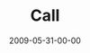 ---
layout: message
category: message
series: "Roadmap For A Revolution"
title: "Call"
date: 2009-05-31-00-00
message_id: 565
audio: "http://s3.amazonaws.com/crossroads-media/messages/audio/Roadmap3.mp3"
audio-duration: "38:11"
description: "Brian Tome, Jason Singh and Will and Beth Skillman discuss what a \"call\" is and how we obey it."
video: "http://s3.amazonaws.com/crossroads-media/messages/video/Roadmap3.mp4"
video-duration: "38:11"
yt-embed-url: "//www.youtube.com/embed/js_MeeRv7v4"
video-image: "http://s3.amazonaws.com/crossroads-media/images/Roadmap3-still.jpg"
program: "http://s3.amazonaws.com/crossroads-media/documents/0530_31Program.pdf"
notes-description: ""
notes: "http://s3.amazonaws.com/crossroads-media/documents/SN_05_30-31_09.pdf"
notes-title: "Call (Study Notes)"
tag: 
 - calling
 - paul
 - purpose
 - mission
 - acts
 - early-church
explicit: false
---